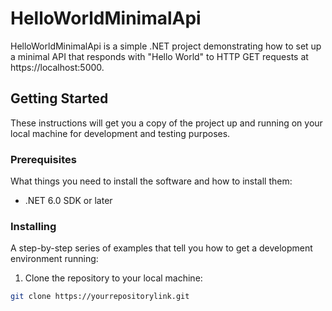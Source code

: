 # HelloWorldMinimalApi

HelloWorldMinimalApi is a simple .NET project demonstrating how to set up a minimal API that responds with "Hello World" to HTTP GET requests at https://localhost:5000.

## Getting Started

These instructions will get you a copy of the project up and running on your local machine for development and testing purposes.

### Prerequisites

What things you need to install the software and how to install them:

- .NET 6.0 SDK or later

### Installing

A step-by-step series of examples that tell you how to get a development environment running:

1. Clone the repository to your local machine:

```bash
git clone https://yourrepositorylink.git
